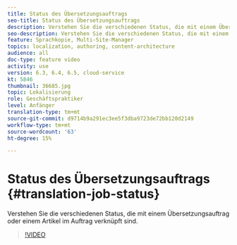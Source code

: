 ```yaml
---
title: Status des Übersetzungsauftrags
seo-title: Status des Übersetzungsauftrags
description: Verstehen Sie die verschiedenen Status, die mit einem Übersetzungsauftrag oder einem Artikel im Auftrag verknüpft sind.
seo-description: Verstehen Sie die verschiedenen Status, die mit einem Übersetzungsauftrag oder einem Artikel im Auftrag verknüpft sind.
feature: Sprachkopie, Multi-Site-Manager
topics: localization, authoring, content-architecture
audience: all
doc-type: feature video
activity: use
version: 6.3, 6.4, 6.5, cloud-service
kt: 5846
thumbnail: 36685.jpg
topic: Lokalisierung
role: Geschäftspraktiker
level: Anfänger
translation-type: tm+mt
source-git-commit: d9714b9a291ec3ee5f3dba9723de72bb120d2149
workflow-type: tm+mt
source-wordcount: '63'
ht-degree: 15%

---
```



# Status des Übersetzungsauftrags {#translation-job-status}

Verstehen Sie die verschiedenen Status, die mit einem Übersetzungsauftrag oder einem Artikel im Auftrag verknüpft sind.

>[!VIDEO](https://video.tv.adobe.com/v/36685?quality=12&learn=on)
